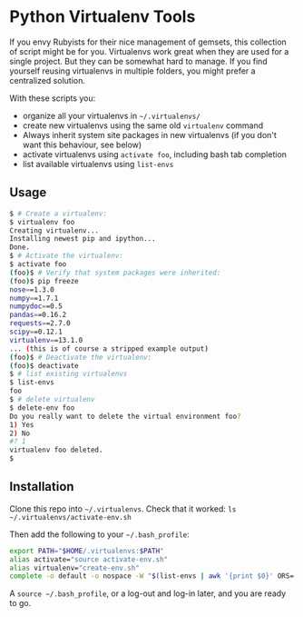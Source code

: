 # Python Virtualenv Tools

If you envy Rubyists for their nice management of gemsets, this collection of script might be for you. Virtualenvs work great when they are used for a single project. But they can be somewhat hard to manage. If you find yourself reusing virtualenvs in multiple folders, you might prefer a centralized solution.

With these scripts you:
- organize all your virtualenvs in `~/.virtualenvs/`
- create new virtualenvs using the same old `virtualenv` command
- Always inherit system site packages in new virtualenvs (if you don't want this behaviour, see below)
- activate virtualenvs using `activate foo`, including bash tab completion
- list available virtualenvs using `list-envs`


## Usage

```bash
$ # Create a virtualenv:
$ virtualenv foo
Creating virtualenv...
Installing newest pip and ipython...
Done.
$ # Activate the virtualenv:
$ activate foo
(foo)$ # Verify that system packages were inherited:
(foo)$ pip freeze
nose==1.3.0
numpy==1.7.1
numpydoc==0.5
pandas==0.16.2
requests==2.7.0
scipy==0.12.1
virtualenv==13.1.0
... (this is of course a stripped example output)
(foo)$ # Deactivate the virtualenv:
(foo)$ deactivate
$ # list existing virtualenvs
$ list-envs
foo
$ # delete virtualenv
$ delete-env foo
Do you really want to delete the virtual environment foo?
1) Yes
2) No
#? 1
virtualenv foo deleted.
$ 
```

## Installation
Clone this repo into `~/.virtualenvs`. Check that it worked: `ls ~/.virtualenvs/activate-env.sh`

Then add the following to your `~/.bash_profile`:

```bash
export PATH="$HOME/.virtualenvs:$PATH"
alias activate="source activate-env.sh"
alias virtualenv="create-env.sh"
complete -o default -o nospace -W "$(list-envs | awk '{print $0}' ORS=' ')" activate
```

A `source ~/.bash_profile`, or a log-out and log-in later, and you are ready to go.
